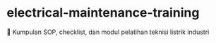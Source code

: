 # electrical-maintenance-training
📘 Kumpulan SOP, checklist, dan modul pelatihan teknisi listrik industri

